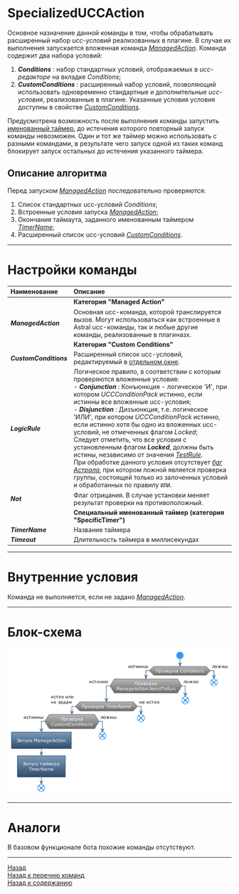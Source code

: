 # **SpecializedUCCAction**

Основное назначение данной команды в том, чтобы  обрабатывать расширенный набор *ucc-условий* реализованных в плагине. В случае их выполнения запускается вложенная команда [*ManagedAction*](#ref-ManagedAction).
Команда содержит два набора условий:
1. ***Conditions*** : набор стандартных условий, отображаемых в *ucc-редакторе* на вкладке *Conditions*;
2. ***CustomConditions*** : расширенный набор условий, позволяющий использовать одновременно стандартные и дополнительные *ucc-условия*, реализованные в плагине. Указанные условия условия доступны в свойстве [*CustomConditions*](#ref-CustomConditions).

Предусмотрена возможность после выполнения команды запустить [именованный таймер](#ref-TimerName), до истечения которого повторный запуск команды невозможен. Один и тот же таймер можно использовать с разными командами, в результате чего запуск одной из таких команд блокирует запуск остальных до истечения указанного таймера.

## **Описание алгоритма**

Перед запуском [*ManagedAction*](#ref-ManagedAction) последовательно проверяются:
1. Список стандартных ucc-условий *Conditions*;
2. Встроенные условия запуска [*ManagedAction*](#ref-ManagedAction);
3. Окончания таймаута, заданного именованным таймером [*TimerName*](#ref-TimerName);
4. Расширенный список ucc-условий [*CustomConditions*](#ref-CustomConditions).

---

# **Настройки команды**

| **Наименование** | **Описание** 
|:-----------------|:-------------
||**Категория "Managed Action"**
|<a name ="ref-ManagedAction">***ManagedAction***</a> | Основная ucc-команда, которой транслируется вызов. Могут использоваться как встроенные в Astral ucc-команды, так и любые другие команды, реализованные в плагиназх.
||**Категория "Custom Conditions"**
|<a name ="ref-CustomConditions">***CustomConditions***</a> | Расширенный список ucc-условий, редактируемый в [отдельном окне](../UccConditionListEditor-RU.md "Редактор ListConditions").
|<a name ="ref-LogicRule">***LogicRule***</a> | Логическое правило, в соответствии с которым проверяются вложенные условия:<br/>- ***Conjunction*** : Конъюнкция - логическое 'И', при котором *UCCConditionPack* истинно, если истинны все вложенные ucc-условия;<br/>- ***Disjunction*** : Дизъюнкция, т.е. логическое 'ИЛИ', при котором *UCCConditionPack* истинно, если истинно хотя бы одно из вложенных ucc-условий, не отмеченных флагом *Locked*;<br/>Следует отметить, что все условия с установленным флагом ***Locked***, должны быть истины, независимо от значения [*TestRule*](#ref-TestRule). <br/>При обработке данного условия отсутствует [*баг Астрала*](https://www.neverwinter-bot.com/forums/viewtopic.php?p=43910#p43910 "Описан в 'Примере 4'"), при котором ложной является проверка группы, состоящей только из залоченных условий и обработанных по правилу ``ИЛИ``.
|<a name ="ref-Not">***Not***</a> | Флаг отрицания. В случае установки меняет результат проверки на противоположный.
||**Специальный именованный таймер (категория "SpecificTimer")**
|<a name ="ref-TimerName">***TimerName***</a> | Название таймера
|<a name ="ref-Timeout">***Timeout***</a> | Длительность таймера в миллисекундах

---

# **Внутренние условия**

Команда не выполняется, если не задано [*ManagedAction*](#ref-ManagedAction).

---

# **Блок-схема**
![Блок-схема](diagrams/SpecializedUCCAction-RU.png)

---

# **Аналоги**

В базовом функционале бота похожие команды отсутствуют.

---

<a href="javascript:history.back()">Назад</a>  
[Назад к перечню команд](../EntityTools-UccExtensions-RU.md#Команды)  
[Назад к содержанию](../../index.md)